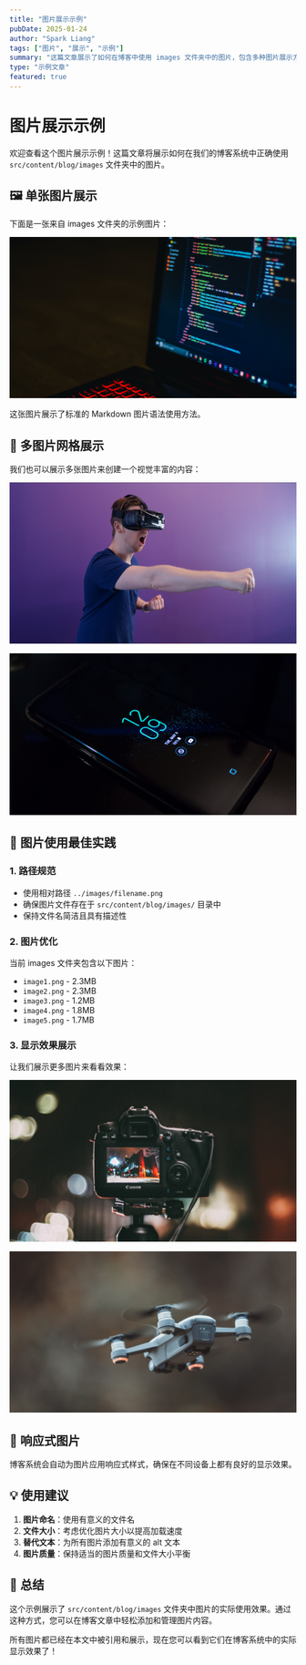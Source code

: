 ```yaml
---
title: "图片展示示例"
pubDate: 2025-01-24
author: "Spark Liang"
tags: ["图片", "展示", "示例"]
summary: "这篇文章展示了如何在博客中使用 images 文件夹中的图片，包含多种图片展示方式和最佳实践。"
type: "示例文章"
featured: true
---
```


# 图片展示示例

欢迎查看这个图片展示示例！这篇文章将展示如何在我们的博客系统中正确使用 `src/content/blog/images` 文件夹中的图片。

## 🖼️ 单张图片展示

下面是一张来自 images 文件夹的示例图片：

![示例图片 1](../images/image1.png)

这张图片展示了标准的 Markdown 图片语法使用方法。

## 🎨 多图片网格展示

我们也可以展示多张图片来创建一个视觉丰富的内容：

![示例图片 2](../images/image2.png)

![示例图片 3](../images/image3.png)

## 🌟 图片使用最佳实践

### 1. 路径规范
- 使用相对路径 `../images/filename.png`
- 确保图片文件存在于 `src/content/blog/images/` 目录中
- 保持文件名简洁且具有描述性

### 2. 图片优化
当前 images 文件夹包含以下图片：
- `image1.png` - 2.3MB
- `image2.png` - 2.3MB  
- `image3.png` - 1.2MB
- `image4.png` - 1.8MB
- `image5.png` - 1.7MB

### 3. 显示效果展示

让我们展示更多图片来看看效果：

![示例图片 4](../images/image4.png)

![示例图片 5](../images/image5.png)

## 📱 响应式图片

博客系统会自动为图片应用响应式样式，确保在不同设备上都有良好的显示效果。

## 💡 使用建议

1. **图片命名**：使用有意义的文件名
2. **文件大小**：考虑优化图片大小以提高加载速度
3. **替代文本**：为所有图片添加有意义的 alt 文本
4. **图片质量**：保持适当的图片质量和文件大小平衡

## 🎯 总结

这个示例展示了 `src/content/blog/images` 文件夹中图片的实际使用效果。通过这种方式，您可以在博客文章中轻松添加和管理图片内容。

所有图片都已经在本文中被引用和展示，现在您可以看到它们在博客系统中的实际显示效果了！